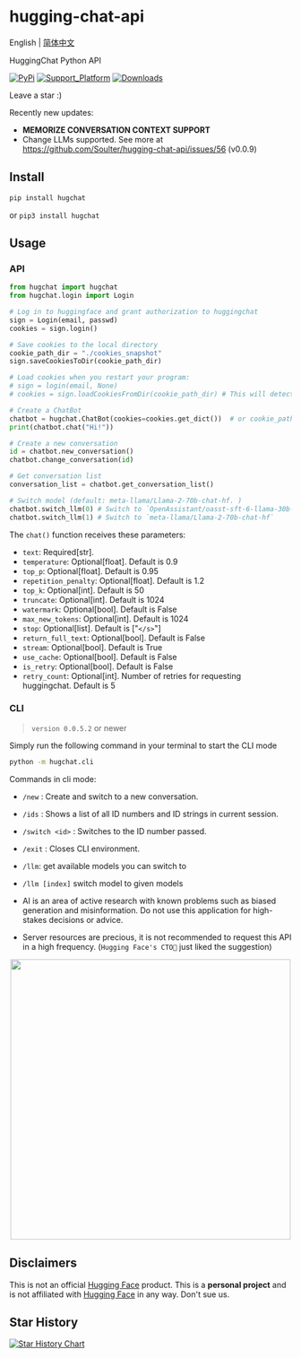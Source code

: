 # hugging-chat-api

English | [简体中文](README_cn.md)

HuggingChat Python API

[![PyPi](https://img.shields.io/pypi/v/hugchat.svg)](https://pypi.python.org/pypi/hugchat)
[![Support_Platform](https://img.shields.io/pypi/pyversions/hugchat)](https://pypi.python.org/pypi/hugchat)
[![Downloads](https://static.pepy.tech/badge/hugchat)](https://pypi.python.org/pypi/hugchat)

Leave a star :)

Recently new updates:
- **MEMORIZE CONVERSATION CONTEXT SUPPORT**
- Change LLMs supported. See more at https://github.com/Soulter/hugging-chat-api/issues/56 (v0.0.9)

## Install
```bash
pip install hugchat
```
or `pip3 install hugchat`

## Usage

### API

```py
from hugchat import hugchat
from hugchat.login import Login

# Log in to huggingface and grant authorization to huggingchat
sign = Login(email, passwd)
cookies = sign.login()

# Save cookies to the local directory
cookie_path_dir = "./cookies_snapshot"
sign.saveCookiesToDir(cookie_path_dir)

# Load cookies when you restart your program:
# sign = login(email, None)
# cookies = sign.loadCookiesFromDir(cookie_path_dir) # This will detect if the JSON file exists, return cookies if it does and raise an Exception if it's not.

# Create a ChatBot
chatbot = hugchat.ChatBot(cookies=cookies.get_dict())  # or cookie_path="usercookies/<email>.json"
print(chatbot.chat("Hi!"))

# Create a new conversation
id = chatbot.new_conversation()
chatbot.change_conversation(id)

# Get conversation list
conversation_list = chatbot.get_conversation_list()

# Switch model (default: meta-llama/Llama-2-70b-chat-hf. )
chatbot.switch_llm(0) # Switch to `OpenAssistant/oasst-sft-6-llama-30b-xor`
chatbot.switch_llm(1) # Switch to `meta-llama/Llama-2-70b-chat-hf`
```

The `chat()` function receives these parameters:

- `text`: Required[str].
- `temperature`: Optional[float]. Default is 0.9
- `top_p`: Optional[float]. Default is 0.95
- `repetition_penalty`: Optional[float]. Default is 1.2
- `top_k`: Optional[int]. Default is 50
- `truncate`: Optional[int]. Default is 1024
- `watermark`: Optional[bool]. Default is False
- `max_new_tokens`: Optional[int]. Default is 1024
- `stop`: Optional[list]. Default is ["`</s>`"]
- `return_full_text`: Optional[bool]. Default is False
- `stream`: Optional[bool]. Default is True
- `use_cache`: Optional[bool]. Default is False
- `is_retry`: Optional[bool]. Default is False
- `retry_count`: Optional[int]. Number of retries for requesting huggingchat. Default is 5

### CLI

> `version 0.0.5.2` or newer

Simply run the following command in your terminal to start the CLI mode

```bash
python -m hugchat.cli
```

Commands in cli mode:

- `/new` : Create and switch to a new conversation.
- `/ids` : Shows a list of all ID numbers and ID strings in current session.
- `/switch <id>` : Switches to the ID number passed.
- `/exit` : Closes CLI environment.
- `/llm`: get available models you can switch to
- `/llm [index]` switch model to given models

- AI is an area of active research with known problems such as biased generation and misinformation. Do not use this application for high-stakes decisions or advice.
- Server resources are precious, it is not recommended to request this API in a high frequency.
(`Hugging Face's CTO🤗` just liked the suggestion)
<div align="center"><img width=500 src="https://github.com/Soulter/hugging-chat-api/assets/37870767/06e64501-02fb-4d4a-ab6f-cf18d8638ace"></img></div>


## Disclaimers

This is not an official [Hugging Face](https://huggingface.co/) product. This is a **personal project** and is not affiliated with [Hugging Face](https://huggingface.co/) in any way. Don't sue us.

## Star History

[![Star History Chart](https://api.star-history.com/svg?repos=Soulter/hugging-chat-api&type=Date)](https://star-history.com/#Soulter/hugging-chat-api&Date)
